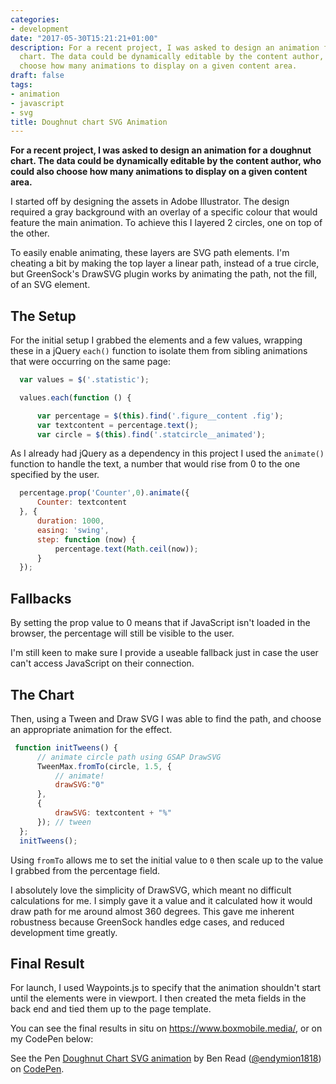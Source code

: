 ```yaml
---
categories:
- development
date: "2017-05-30T15:21:21+01:00"
description: For a recent project, I was asked to design an animation for a doughnut
  chart. The data could be dynamically editable by the content author, who could also
  choose how many animations to display on a given content area.
draft: false
tags:
- animation
- javascript
- svg
title: Doughnut chart SVG Animation
---
```


**For a recent project, I was asked to design an animation for a doughnut chart. The data could be dynamically editable by the content author, who could also choose how many animations to display on a given content area.**

I started off by designing the assets in Adobe Illustrator. The design required a gray background with an overlay of a specific colour that would feature the main animation. To achieve this I layered 2 circles, one on top of the other.

To easily enable animating, these layers are SVG path elements. I'm cheating a bit by making the top layer a linear path, instead of a true circle, but GreenSock's DrawSVG plugin works by animating the path, not the fill, of an SVG element.

## The Setup
For the initial setup I grabbed the elements and a few values, wrapping these in a jQuery `each()` function to isolate them from sibling animations that were occurring on the same page:
```javascript
  var values = $('.statistic');

  values.each(function () {

      var percentage = $(this).find('.figure__content .fig');
      var textcontent = percentage.text();
      var circle = $(this).find('.statcircle__animated');
```

As I already had jQuery as a dependency in this project I used the `animate()` function to handle the text, a number that would rise from 0 to the one specified by the user.

```javascript
  percentage.prop('Counter',0).animate({
      Counter: textcontent
  }, {
      duration: 1000,
      easing: 'swing',
      step: function (now) {
          percentage.text(Math.ceil(now));
      }
  });
```

## Fallbacks
By setting the prop value to 0 means that if JavaScript isn't loaded in the browser, the percentage will still be visible to the user.

I'm still keen to make sure I provide a useable fallback just in case the user can't access JavaScript on their connection.


## The Chart
Then, using a Tween and Draw SVG I was able to find the path, and choose an appropriate animation for the effect.

```javascript
 function initTweens() {
      // animate circle path using GSAP DrawSVG
      TweenMax.fromTo(circle, 1.5, {
          // animate!
          drawSVG:"0"
      },
      {
          drawSVG: textcontent + "%"
      }); // tween
  };
  initTweens();
```
Using `fromTo` allows me to set the initial value to `0` then scale up to the value I grabbed from the percentage field.

I absolutely love the simplicity of DrawSVG, which meant no difficult calculations for me. I simply gave it a value and it calculated how it would draw path for me around almost 360 degrees. This gave me inherent robustness because GreenSock handles edge cases, and reduced development time greatly.


## Final Result
For launch, I used Waypoints.js to specify that the animation shouldn't start until the elements were in viewport. I then created the meta fields in the back end and tied them up to the page template.

You can see the final results in situ on https://www.boxmobile.media/, or on my CodePen below:

<p data-height="265" data-theme-id="0" data-slug-hash="ygvVgQ" data-default-tab="result" data-user="endymion1818" data-embed-version="2" data-pen-title="Doughnut Chart SVG animation" class="codepen">See the Pen <a href="https://codepen.io/endymion1818/pen/ygvVgQ/">Doughnut Chart SVG animation</a> by Ben Read (<a href="https://codepen.io/endymion1818">@endymion1818</a>) on <a href="https://codepen.io">CodePen</a>.</p>
<script async src="https://production-assets.codepen.io/assets/embed/ei.js"></script>

